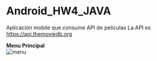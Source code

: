 # Android_HW4_JAVA
Aplicación mobile que consume API de peliculas
La API es https://api.themoviedb.org

<b>Menu Principal</b><br/>
![menu](https://user-images.githubusercontent.com/3135326/50428746-52dc6880-0890-11e9-9ef3-d585047cbd2c.JPG)
